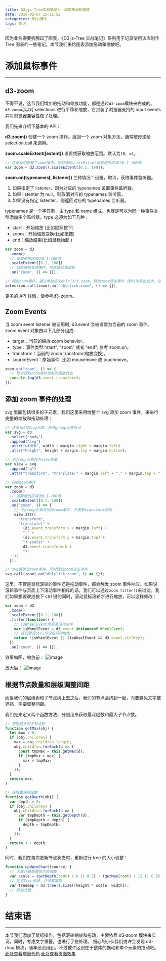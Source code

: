 ```yaml
---
title: D3.js-Tree实战笔记4--添加拖动和缩放
date: 2018-02-07 15:11:52
categories: D3小馒头
tags: 笔记
---
```


因为业务需要折腾起了图表，《D3.js-Tree 实战笔记》系列用于记录使用该库制作 Tree 图表的一些笔记。本节我们来给图表添加拖动和缩放吧。

<!--more-->

# 添加鼠标事件

---

## d3-zoom

不得不说，这节我们增加的拖动和缩放功能，都是通过`d3-zoom`模块来完成的。
`d3-zoom`可以对 selections 进行平移和缩放，它封装了浏览器支持的 input events 并对浏览器兼容性做了处理。

我们先来介绍下基本的 API：

**d3.zoom()**
创建一个 zoom 操作。返回一个 zoom 对象方法，通常被传递给 selection.call 来调用。

**zoom.scaleExtent([extent])**
设置或获取缩放范围。默认为`[0, ∞]`。

```js
// 这里我们创建了zomm操作，同时通过scaleExtent设置缩放区域为0.1-100倍。
var zoom = d3.zoom().scaleExtent([0.1, 100]);
```

**zoom.on(typenames[, listener])**
三种情况：设置，取消，获取事件监听器。

1. 如果指定了 listener，则为对应的 typenames 设置事件监听器。
2. 如果 listenter 为 null，则取消对应的 typenames 监听器。
3. 如果没有指定 listenter，则返回对应的 typenames 监听器。

typenames 是一个字符串，由 type 和 name 组成。也就是可以为同一种事件类型添加多个监听器。type 必须为如下几种：

* start：开始缩放 (比如鼠标按下)
* zoom：开始缩放变换(比如拖拽)
* end：缩放结束(比如鼠标抬起 )

```js
var zoom = d3
  .zoom()
  // 设置缩放区域为0.1-100倍
  .scaleExtent([0.1, 100])
  // 监听缩放变换事件，包括拖动和滚轮
  .on("zoom", () => {});

// 绑定zoom事件，通过单独定义dblclick.zoom，释放zoom双击事件（默认为双击放大，会与动态请求冲突）
selection.call(zoom).on("dblclick.zoom", () => {});
```

更多的 API 详情，请参考[d3-zoom](https://github.com/xswei/d3js_doc/tree/master/API/d3-zoom-master)。

## Zoom Events

当 zoom event listener 被调用时, d3.event 会被设置为当前的 zoom 事件。zoom event 对象由以下几部分组成:

* target：当前的缩放 zoom behavior。
* type：事件类型:“start”, “zoom” 或者 “end”; 参考 zoom.on。
* transform：当前的 zoom transform(缩放变换)。
* sourceEvent：原始事件, 比如 mousemove 或 touchmove。

```js
zoom.on("zoom", () => {
  // 可以获取zoom事件当前的缩放状态
  console.log(d3.event.transform);
});
```

## 添加 zoom 事件的处理

svg 里面包括很多的子元素，我们这里采用给整个 svg 添加 zoom 事件，来进行完整的缩放和拖动处理：

```js
// 这里我们将svg元素，和子group元素拆分
var svg = d3
  .select("body")
  .append("svg")
  .attr("width", width + margin.right + margin.left)
  .attr("height", height + margin.top + margin.bottom);

// 子group元素存为view变量
var view = svg
  .append("g")
  .attr("transform", "translate(" + margin.left + "," + margin.top + ")");

// 创建zoom操作
var zoom = d3
  .zoom()
  // 设置缩放区域为0.1-100倍
  .scaleExtent([0.1, 100])
  .on("zoom", () => {
    // 子group元素将响应zoom事件，并更新transform状态
    view.attr(
      "transform",
      "translate(" +
        (d3.event.transform.x + margin.left) +
        "," +
        (d3.event.transform.y + margin.top) +
        ") scale(" +
        d3.event.transform.k +
        ")"
    );
  });

// svg层绑定zoom事件，同时释放zoom双击事件
svg.call(zoom).on("dblclick.zoom", () => {});
```

这里，不管是鼠标滚轮的事件还是拖动事件，都会触发 zoom 事件响应。如果说滚轮事件与页面上下滚动事件相斥的话，我们可以通过`zoom.filter()`来过滤。我们如果想要改成按下 ctrl 键的同时，滚动鼠标滚轮才进行缩放，可以这样修改：

```js
var zoom = d3
  .zoom()
  .scaleExtent([0.1, 100])
  .filter(function() {
    // isWheelEvent为是否滚轮事件
    var isWheelEvent = d3.event instanceof WheelEvent;
    // 返回是否ctrl与滚轮同时触发
    return !isWheelEvent || (isWheelEvent && d3.event.ctrlKey);
  })
  .on("zoom", () => {});
```

效果如图，缩放前：
![image](http://o905ne85q.bkt.clouddn.com/1513511660%281%29.png)

放大后：
![image](http://o905ne85q.bkt.clouddn.com/1513511993%281%29.png)

## 根据节点数量和层级调整间距

而当我们的层级树和子节点树上去之后，我们的节点会挤到一起，而要避免文字被遮挡，需要调整间距。

我们先来定义两个函数方法，分别用来获取最深层数和最大子节点数。

```js
// 获取最多的子节点数
function getMax(obj) {
  let max = 0;
  if (obj.children) {
    max = obj.children.length;
    obj.children.forEach(d => {
      const tmpMax = this.getMax(d);
      if (tmpMax > max) {
        max = tmpMax;
      }
    });
  }
  return max;
}

// 获取最深层级数
function getDepth(obj) {
  var depth = 0;
  if (obj.children) {
    obj.children.forEach(d => {
      var tmpDepth = this.getDepth(d);
      if (tmpDepth > depth) {
        depth = tmpDepth;
      }
    });
  }
  return 1 + depth;
}
```

同时，我们在每次更新节点状态时，重新进行 tree 的大小调整：

```js
function updateChart(source) {
  // 大致计算需要放大的倍数
  var scale = (getDepth(root) / 8 || 0.5) + (getMax(root) / 12 || 0.5);
  // 定义Tree层级，并设置宽高
  var treemap = d3.tree().size([height * scale, width]);
  // 其他处理
}
```

# 结束语

---

本节我们添加了鼠标操作，包括滚轮缩放和拖动，主要依靠 d3-zoom 模块来实现。同时，考虑文字重叠，也进行了些处理。
细心的小伙伴们或许会发现 d3-drag 模块，骚年还没用到，不过或许区别在于整体的拖动和单个元素的拖动吧。
[此处查看项目代码](https://github.com/godbasin/godbasin.github.io/tree/blog-codes/d3-tree-notes/4-zoom-amd-drag)
[此处查看页面效果](http://p13oygsq6.bkt.clouddn.com/4-zoom-amd-drag/index.html)
